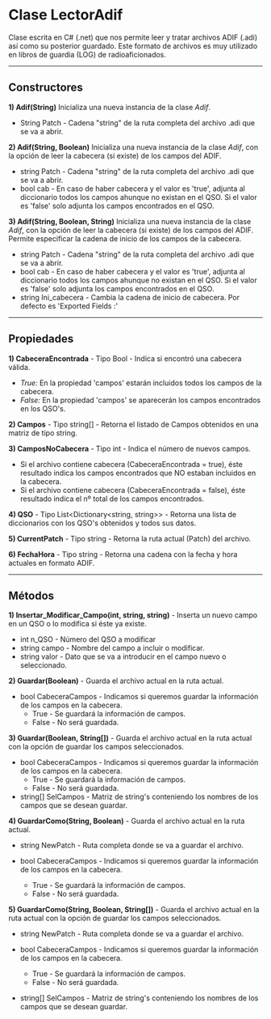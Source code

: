 
# Clase LectorAdif 

Clase escrita en C# (.net) que nos permite leer y tratar archivos ADIF (.adi) así como su posterior guardado. Este formato de archivos es muy utilizado en libros de guardia (LOG) de radioaficionados.


----------


## Constructores 

**1) Adif(String)** Inicializa una nueva instancia de la clase *Adif*.

- String Patch - Cadena "string" de la ruta completa del archivo .adi que se va a abrir.  
	
**2) Adif(String, Boolean)** Inicializa una nueva instancia de la clase *Adif*, con la opción de leer la cabecera (si existe) de los campos del ADIF.

- string Patch - Cadena "string" de la ruta completa del archivo .adi que se va a abrir. 
- bool cab - En caso de haber cabecera y el valor es 'true', adjunta al diccionario todos los campos ahunque no existan en el QSO. Si el valor es 'false' solo adjunta los campos encontrados en el QSO.

**3) Adif(String, Boolean, String)** Inicializa una nueva instancia de la clase *Adif*, con la opción de leer la cabecera (si existe) de los campos del ADIF. Permite especificar la cadena de inicio de los campos de la cabecera.

- string Patch - Cadena "string" de la ruta completa del archivo .adi que se va a abrir. 
- bool cab - En caso de haber cabecera y el valor es 'true', adjunta al diccionario todos los campos ahunque no existan en el QSO. Si el valor es 'false' solo adjunta los campos encontrados en el QSO.
- string Ini_cabecera - Cambia la cadena de inicio de cabecera. Por defecto es 'Exported Fields :'


----------


## Propiedades 

**1) CabeceraEncontrada** - Tipo Bool - Indica si encontró una cabecera válida.

- *True:* En la propiedad 'campos' estarán incluidos todos los campos de la cabecera.
- *False:* En la propiedad 'campos' se aparecerán los campos encontrados en los QSO's.

**2) Campos** - Tipo string[] - Retorna el listado de Campos obtenidos en una matriz de tipo string.

**3) CamposNoCabecera** - Tipo int - Indica el número de nuevos campos.

- Si el archivo contiene cabecera (CabeceraEncontrada = true), éste resultado indica los campos encontrados que NO estaban incluidos en la cabecera.
- Si el archivo contiene cabecera (CabeceraEncontrada = false), éste resultado indica el nº total de los campos encontrados.

**4) QSO** - Tipo List<Dictionary<string, string>> - Retorna una lista de diccionarios con los QSO's obtenidos y todos sus datos.

**5) CurrentPatch** - Tipo string - Retorna la ruta actual (Patch) del archivo.

**6) FechaHora** - Tipo string - Retorna una cadena con la fecha y hora actuales en formato ADIF.


----------

## Métodos

**1) Insertar\_Modificar\_Campo(int, string, string)** -  Inserta un nuevo campo en un QSO o lo modifica si éste ya existe.

- int n\_QSO - Número del QSO a modificar
- string campo - Nombre del campo a incluir o modificar.
- string valor - Dato que se va a introducir en el campo nuevo o seleccionado.

**2) Guardar(Boolean)** - Guarda el archivo actual en la ruta actual.

- bool CabeceraCampos - Indicamos si queremos guardar la información de los campos en la cabecera.
	- True - Se guardará la información de campos.
	- False - No será guardada.

**3) Guardar(Boolean, String[])** - Guarda el archivo actual en la ruta actual con la opción de guardar los campos seleccionados.

- bool CabeceraCampos - Indicamos si queremos guardar la información de los campos en la cabecera.
	- True - Se guardará la información de campos.
	- False - No será guardada.
- string[] SelCampos - Matriz de string's conteniendo los nombres de los campos que se desean guardar.

**4) GuardarComo(String, Boolean)** - Guarda el archivo actual en la ruta actual.

- string NewPatch - Ruta completa donde se va a guardar el archivo.

- bool CabeceraCampos - Indicamos si queremos guardar la información de los campos en la cabecera.
	- True - Se guardará la información de campos.
	- False - No será guardada.

**5) GuardarComo(String, Boolean, String[])** - Guarda el archivo actual en la ruta actual con la opción de guardar los campos seleccionados.

- string NewPatch - Ruta completa donde se va a guardar el archivo.


- bool CabeceraCampos - Indicamos si queremos guardar la información de los campos en la cabecera.
	- True - Se guardará la información de campos.
	- False - No será guardada.
	

- string[] SelCampos - Matriz de string's conteniendo los nombres de los campos que se desean guardar.
